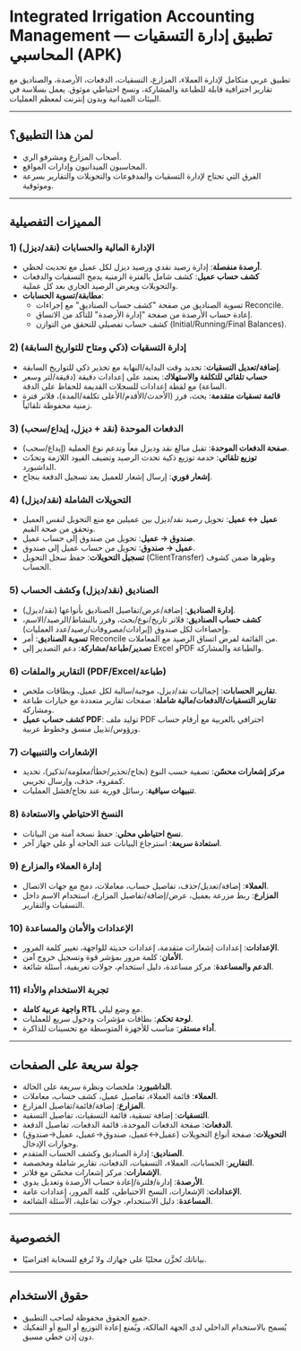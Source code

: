 # Integrated Irrigation Accounting Management — تطبيق إدارة التسقيات المحاسبي (APK)
تطبيق عربي متكامل لإدارة العملاء، المزارع، التسقيات، الدفعات، الأرصدة، والصناديق مع تقارير احترافية قابلة للطباعة والمشاركة، ونسخ احتياطي موثوق. يعمل بسلاسة في البيئات الميدانية وبدون إنترنت لمعظم العمليات.

---

## لمن هذا التطبيق؟
- أصحاب المزارع ومشرفو الري.
- المحاسبون الميدانيون وإدارات المواقع.
- الفرق التي تحتاج لإدارة التسقيات والمدفوعات والتحويلات والتقارير بسرعة وموثوقية.

---

## المميزات التفصيلية

### 1) الإدارة المالية والحسابات (نقد/ديزل)
- **أرصدة منفصلة**: إدارة رصيد نقدي ورصيد ديزل لكل عميل مع تحديث لحظي.
- **كشف حساب عميل**: كشف شامل بالفترة الزمنية يدمج التسقيات والدفعات والتحويلات ويعرض الرصيد الجاري بعد كل عملية.
- **مطابقة/تسوية الحسابات**:
  - تسوية الصناديق من صفحة "كشف حساب الصناديق" مع إجراءات Reconcile.
  - إعادة حساب الأرصدة من صفحة "إدارة الأرصدة" للتأكد من الاتساق.
  - كشف حساب تفصيلي للتحقق من التوازن (Initial/Running/Final Balances).

### 2) إدارة التسقيات (ذكي ومتاح للتواريخ السابقة)
- **إضافة/تعديل التسقيات**: تحديد وقت البداية/النهاية مع تحذير ذكي للتواريخ السابقة.
- **حساب تلقائي للتكلفة والاستهلاك**: يعتمد على إعدادات دقيقة (دقيقة/لتر وسعر الساعة) مع لقطة إعدادات للسجلات القديمة للحفاظ على الدقة.
- **قائمة تسقيات متقدمة**: بحث، فرز (الأحدث/الأقدم/الأعلى تكلفة/المدة)، فلاتر فترة زمنية محفوظة تلقائياً.

### 3) الدفعات الموحدة (نقد + ديزل، إيداع/سحب)
- **صفحة الدفعات الموحدة**: تقبل مبالغ نقد وديزل معاً وتدعم نوع العملية (إيداع/سحب).
- **توزيع تلقائي**: خدمة توزيع ذكية تحدث الرصيد وتضيف القيود اللازمة وتحدّث الداشبورد.
- **إشعار فوري**: إرسال إشعار للعميل بعد تسجيل الدفعة بنجاح.

### 4) التحويلات الشاملة (نقد/ديزل)
- **عميل ↔ عميل**: تحويل رصيد نقد/ديزل بين عميلين مع منع التحويل لنفس العميل وتحقق من صحة القيم.
- **صندوق → عميل**: تحويل من صندوق إلى حساب عميل.
- **عميل → صندوق**: تحويل من حساب عميل إلى صندوق.
- **تسجيل التحويلات**: حفظ سجل التحويل (ClientTransfer) وظهرها ضمن كشوف الحساب.

### 5) الصناديق (نقد/ديزل) وكشف الحساب
- **إدارة الصناديق**: إضافة/عرض/تفاصيل الصناديق بأنواعها (نقد/ديزل).
- **كشف حساب الصناديق**: فلاتر تاريخ/نوع/بحث، وفرز بالنشاط/الرصيد/الاسم، وإحصاءات لكل صندوق (إيرادات/مصروفات/رصيد/عدد العمليات).
- **تسوية الصناديق**: أمر Reconcile من القائمة لفرض اتساق الرصيد مع المعاملات.
- **تصدير/طباعة/مشاركة**: دعم التصدير إلى Excel وPDF والطباعة والمشاركة.

### 6) التقارير والملفات (PDF/Excel/طباعة)
- **تقارير الحسابات**: إجماليات نقد/ديزل، موجبة/سالبة لكل عميل، وبطاقات ملخص.
- **تقارير التسقيات/الدفعات/مالية شاملة**: صفحات تقارير متعددة مع خيارات طباعة ومشاركة.
- **كشف حساب عميل PDF**: توليد ملف PDF احترافي بالعربية مع أرقام حساب ورؤوس/تذييل منسق وخطوط عربية.

### 7) الإشعارات والتنبيهات
- **مركز إشعارات محسّن**: تصفية حسب النوع (نجاح/تحذير/خطأ/معلومة/تذكير)، تحديد كمقروء، حذف، وإرسال تجريبي.
- **تنبيهات سياقية**: رسائل فورية عند نجاح/فشل العمليات.

### 8) النسخ الاحتياطي والاستعادة
- **نسخ احتياطي محلي**: حفظ نسخة آمنة من البيانات.
- **استعادة سريعة**: استرجاع البيانات عند الحاجة أو على جهاز آخر.

### 9) إدارة العملاء والمزارع
- **العملاء**: إضافة/تعديل/حذف، تفاصيل حساب، معاملات، دمج مع جهات الاتصال.
- **المزارع**: ربط مزرعة بعميل، عرض/إضافة/تفاصيل المزارع، استخدام الاسم داخل التسقيات والتقارير.

### 10) الإعدادات والأمان والمساعدة
- **الإعدادات**: إعدادات إشعارات متقدمة، إعدادات حديثة للواجهة، تغيير كلمة المرور.
- **الأمان**: كلمة مرور بمؤشر قوة وتسجيل خروج آمن.
- **الدعم والمساعدة**: مركز مساعدة، دليل استخدام، جولات تعريفية، أسئلة شائعة.

### 11) تجربة الاستخدام والأداء
- **واجهة عربية كاملة RTL** مع وضع ليلي.
- **لوحة تحكم**: بطاقات مؤشرات ودخول سريع للعمليات.
- **أداء مستقر**: مناسب للأجهزة المتوسطة مع تحسينات للذاكرة.

---

## جولة سريعة على الصفحات
- **الداشبورد**: ملخصات ونظرة سريعة على الحالة.
- **العملاء**: قائمة العملاء، تفاصيل عميل، كشف حساب، معاملات.
- **المزارع**: إضافة/قائمة/تفاصيل المزارع.
- **التسقيات**: إضافة تسقية، قائمة التسقيات، تفاصيل التسقية.
- **الدفعات**: صفحة الدفعات الموحدة، قائمة الدفعات، تفاصيل الدفعة.
- **التحويلات**: صفحة أنواع التحويلات (عميل↔عميل، صندوق→عميل، عميل→صندوق) وحوارات الإدخال.
- **الصناديق**: إدارة الصناديق وكشف الحساب المتقدم.
- **التقارير**: الحسابات، العملاء، التسقيات، الدفعات، تقارير شاملة ومخصصة.
- **الإشعارات**: مركز إشعارات محسّن مع فلاتر.
- **الأرصدة**: إدارة/فلترة/إعادة حساب الأرصدة وتعديل يدوي.
- **الإعدادات**: الإشعارات، النسخ الاحتياطي، كلمة المرور، إعدادات عامة.
- **المساعدة**: دليل الاستخدام، جولات تفاعلية، الأسئلة الشائعة.

---

## الخصوصية
- بياناتك تُخزَّن محليًا على جهازك ولا تُرفع للسحابة افتراضيًا.

---

## حقوق الاستخدام
- جميع الحقوق محفوظة لصاحب التطبيق.
- يُسمح بالاستخدام الداخلي لدى الجهة المالكة، ويُمنع إعادة التوزيع أو البيع أو التفكيك دون إذن خطي مسبق.